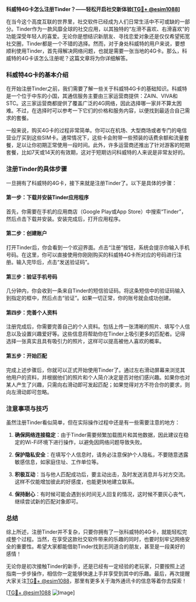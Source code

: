 **科威特4G卡怎么注册Tinder？——轻松开启社交新体验[[TG💪+ @esim1088](https://t.me/s/esim1088)]**

在当今这个高度互联的世界里，社交软件已经成为人们日常生活中不可或缺的一部分。Tinder作为一款风靡全球的社交应用，以其独特的“左滑不喜欢、右滑喜欢”的功能深受年轻人的喜爱。无论你是想结识新朋友、寻找恋爱对象还是仅仅希望拓宽社交圈，Tinder都是一个不错的选择。然而，对于身处科威特的用户来说，要想顺利使用Tinder，首先得解决网络问题，也就是需要一张当地的4G卡。那么，科威特的4G卡该怎么注册呢？这篇文章将为你详细解答。

### 科威特4G卡的基本介绍

在开始注册Tinder之前，我们需要了解一些关于科威特4G卡的基础知识。科威特是一个位于中东的小国，其通信服务主要由三家运营商提供：ZAIN、VIVA和STC。这三家运营商都提供了覆盖广泛的4G网络，因此选择哪一家并不算太困难。不过，在选择时可以参考一下它们的价格和服务内容，以便找到最适合自己需求的套餐。

一般来说，购买4G卡的过程非常简单。你可以在机场、大型商场或者专门的电信营业厅买到这些SIM卡。通常情况下，这些卡会附带一些预装的话费余额和流量套餐，足以让你初期正常使用一段时间。此外，许多运营商还推出了针对游客的短期套餐，比如7天或14天的有效期，这对于短期访问科威特的人来说是非常友好的。

### 注册Tinder的具体步骤

一旦拥有了科威特的4G卡，接下来就是注册Tinder了。以下是具体的步骤：

#### 第一步：下载并安装Tinder应用程序

首先，你需要在手机的应用商店（Google Play或App Store）中搜索“Tinder”，然后点击下载并安装。安装完成后，打开应用程序。

#### 第二步：创建账户

打开Tinder后，你会看到一个欢迎界面。点击“注册”按钮，系统会提示你输入手机号码。在这里，你可以直接使用你刚刚购买的科威特4G卡所对应的号码进行注册。输入完毕后，点击“发送验证码”。

#### 第三步：验证手机号码

几分钟内，你会收到一条来自Tinder的短信验证码。将这条短信中的验证码输入到指定的框中，然后点击“验证”。如果一切正常，你的账号就会成功创建。

#### 第四步：完善个人资料

注册完成后，你需要完善自己的个人资料。包括上传一张清晰的照片、填写个人信息以及设置兴趣爱好等。这些信息将帮助你在Tinder上吸引更多的匹配者。记得选择一张真实且具有吸引力的照片，这样可以提高被他人喜欢的概率。

#### 第五步：开始匹配

完成上述步骤后，你就可以正式开始使用Tinder了。通过左右滑动屏幕来浏览其他用户的资料，并根据他们的照片和个人简介决定是否对他们感兴趣。如果你也对某人产生了兴趣，只需向右滑动即可发起匹配；如果觉得对方不符合你的要求，则向左滑动即可忽略。

### 注意事项与技巧

虽然注册Tinder看似简单，但在实际操作过程中还是有一些需要注意的地方：

1. **确保网络连接稳定**：由于Tinder需要频繁加载图片和其他数据，因此建议在稳定的Wi-Fi环境下进行操作，以避免因网络问题导致失败。
   
2. **保护隐私安全**：在填写个人信息时，请务必注意保护个人隐私，不要随意透露敏感信息，如家庭住址、工作单位等。

3. **积极互动**：当与他人匹配成功后，要主动出击，及时发送消息并与对方交流。这样不仅能增加彼此的好感度，也能更快地建立联系。

4. **保持耐心**：有时候可能会遇到长时间无人回复的情况，这时候不要灰心丧气，继续尝试新的匹配对象即可。

### 总结

综上所述，注册Tinder并不复杂，只要你拥有了一张科威特的4G卡，就能轻松完成整个过程。当然，在享受这款社交软件带来的乐趣的同时，也要时刻牢记网络安全的重要性。希望大家都能借助Tinder找到志同道合的朋友，甚至是一段美好的感情！

无论你是初次接触Tinder的新手，还是已经有一定经验的老玩家，只要按照上述指南一步步操作，相信你一定能够快速上手并享受到其中的乐趣。最后，再次提醒大家关注[TG💪+ @esim1088](https://t.me/s/esim1088)，那里有更多关于海外通讯卡的信息等着你去探索！

[[TG💪+ @esim1088](https://t.me/s/esim1088) ![Image](https://i.postimg.cc/4NQfJmqS/Snipaste-2025-05-13-00-14-12.png)]